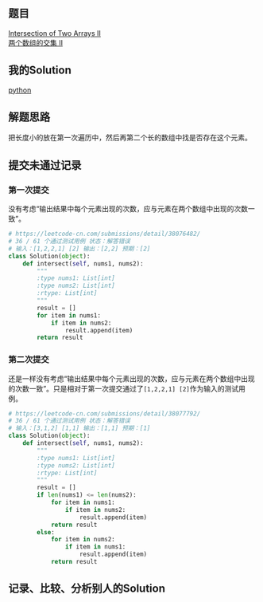 ## 题目

[Intersection of Two Arrays II](https://leetcode.com/problems/intersection-of-two-arrays-ii/) <br/> [两个数组的交集 II](https://leetcode-cn.com/problems/intersection-of-two-arrays-ii/)

## 我的Solution

[python](../350/350_intersection_of_two_arrays_ii.py)

## 解题思路

把长度小的放在第一次遍历中，然后再第二个长的数组中找是否存在这个元素。

## 提交未通过记录

### 第一次提交

没有考虑“输出结果中每个元素出现的次数，应与元素在两个数组中出现的次数一致”。

```python
# https://leetcode-cn.com/submissions/detail/38076482/
# 36 / 61 个通过测试用例 状态：解答错误
# 输入：[1,2,2,1] [2] 输出：[2,2] 预期：[2]
class Solution(object):
    def intersect(self, nums1, nums2):
        """
        :type nums1: List[int]
        :type nums2: List[int]
        :rtype: List[int]
        """
        result = []
        for item in nums1:
            if item in nums2:
                result.append(item)
        return result
```

### 第二次提交

还是一样没有考虑“输出结果中每个元素出现的次数，应与元素在两个数组中出现的次数一致”。只是相对于第一次提交通过了`[1,2,2,1] [2]`作为输入的测试用例。

```python
# https://leetcode-cn.com/submissions/detail/38077792/
# 36 / 61 个通过测试用例 状态：解答错误
# 输入：[3,1,2] [1,1] 输出：[1,1] 预期：[1]
class Solution(object):
    def intersect(self, nums1, nums2):
        """
        :type nums1: List[int]
        :type nums2: List[int]
        :rtype: List[int]
        """
        result = []
        if len(nums1) <= len(nums2):
            for item in nums1:
                if item in nums2:
                    result.append(item)
            return result
        else:
            for item in nums2:
                if item in nums1:
                    result.append(item)
            return result
```



## 记录、比较、分析别人的Solution
